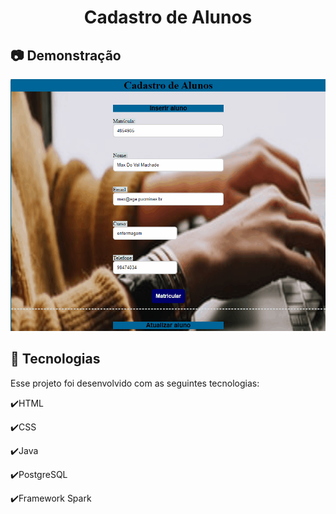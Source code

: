 <h1 align="center">Cadastro de Alunos</h1>

## :camera: Demonstração
![gif](Cadastro.gif)

## :rocket: Tecnologias

Esse projeto foi desenvolvido com as seguintes tecnologias:

✔️HTML

✔️CSS

✔️Java

✔️PostgreSQL

✔️Framework Spark
